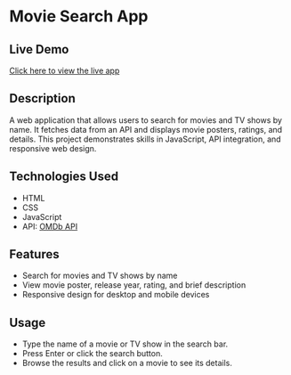 # Movie Search App

## Live Demo
[Click here to view the live app](https://moviesearchaanya.netlify.app/)

## Description
A web application that allows users to search for movies and TV shows by name. It fetches data from an API and displays movie posters, ratings, and details. This project demonstrates skills in JavaScript, API integration, and responsive web design.

## Technologies Used
- HTML
- CSS
- JavaScript
- API: [OMDb API](http://www.omdbapi.com/)

## Features
- Search for movies and TV shows by name
- View movie poster, release year, rating, and brief description
- Responsive design for desktop and mobile devices

## Usage
- Type the name of a movie or TV show in the search bar.
- Press Enter or click the search button.
- Browse the results and click on a movie to see its details.
